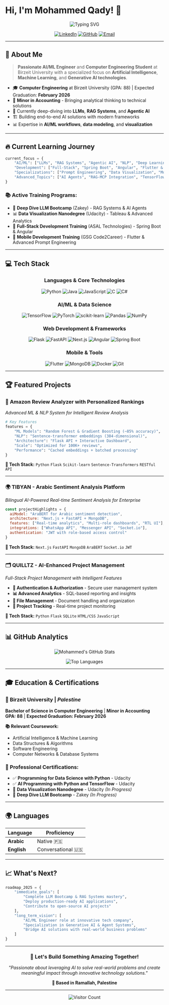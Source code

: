 # Hi, I'm Mohammed Qady! 👋

<div align="center">
  
![Typing SVG](https://readme-typing-svg.herokuapp.com?font=JetBrains+Mono&weight=600&size=24&duration=3000&pause=1000&color=00D4FF&center=true&vCenter=true&multiline=true&width=800&height=100&lines=AI+%26+Machine+Learning+Engineer;Full-Stack+Developer;Computer+Engineering+Student)

[![LinkedIn](https://img.shields.io/badge/LinkedIn-0077B5?style=for-the-badge&logo=linkedin&logoColor=white)](https://www.linkedin.com/in/mohammed-o-qady/)
[![GitHub](https://img.shields.io/badge/GitHub-181717?style=for-the-badge&logo=github&logoColor=white)](https://github.com/MOQ2)
[![Email](https://img.shields.io/badge/Email-EA4335?style=for-the-badge&logo=gmail&logoColor=white)](mailto:mohammedoqady@gmail.com)

</div>

---

## 🚀 About Me

> **Passionate AI/ML Engineer** and **Computer Engineering Student** at Birzeit University with a specialized focus on **Artificial Intelligence**, **Machine Learning**, and **Generative AI technologies**.

- 🎓 **Computer Engineering** at Birzeit University (GPA: 88) | Expected Graduation: **February 2026**
- 🧮 **Minor in Accounting** - Bringing analytical thinking to technical solutions
- 🤖 Currently deep-diving into **LLMs**, **RAG Systems**, and **Agentic AI**
- 🏗️ Building end-to-end AI solutions with modern frameworks
- 📊 Expertise in **AI/ML workflows**, **data modeling**, and **visualization**

---

## 🔥 Current Learning Journey

```python
current_focus = {
    "AI/ML": ["LLMs", "RAG Systems", "Agentic AI", "NLP", "Deep Learning"],
    "Development": ["Full-Stack", "Spring Boot", "Angular", "Flutter & Dart"],
    "Specializations": ["Prompt Engineering", "Data Visualization", "Mobile Development"],
    "Advanced_Topics": ["AI Agents", "RAG-MCP Integration", "TensorFlow", "PyTorch"]
}
```

### 📚 **Active Training Programs:**
- 🧠 **Deep Dive LLM Bootcamp** (Zakey) - RAG Systems & AI Agents
- 📊 **Data Visualization Nanodegree** (Udacity) - Tableau & Advanced Analytics  
- 🔧 **Full-Stack Development Training** (ASAL Technologies) - Spring Boot & Angular
- 📱 **Mobile Development Training** (GSG Code2Career) - Flutter & Advanced Prompt Engineering

---

## 💻 Tech Stack

<div align="center">

### **Languages & Core Technologies**
![Python](https://img.shields.io/badge/Python-3776AB?style=for-the-badge&logo=python&logoColor=white)
![Java](https://img.shields.io/badge/Java-ED8B00?style=for-the-badge&logo=openjdk&logoColor=white)
![JavaScript](https://img.shields.io/badge/JavaScript-F7DF1E?style=for-the-badge&logo=javascript&logoColor=black)
![C](https://img.shields.io/badge/C-00599C?style=for-the-badge&logo=c&logoColor=white)
![C#](https://img.shields.io/badge/C%23-239120?style=for-the-badge&logo=c-sharp&logoColor=white)

### **AI/ML & Data Science**
![TensorFlow](https://img.shields.io/badge/TensorFlow-FF6F00?style=for-the-badge&logo=tensorflow&logoColor=white)
![PyTorch](https://img.shields.io/badge/PyTorch-EE4C2C?style=for-the-badge&logo=pytorch&logoColor=white)
![scikit-learn](https://img.shields.io/badge/scikit--learn-F7931E?style=for-the-badge&logo=scikit-learn&logoColor=white)
![Pandas](https://img.shields.io/badge/Pandas-150458?style=for-the-badge&logo=pandas&logoColor=white)
![NumPy](https://img.shields.io/badge/NumPy-013243?style=for-the-badge&logo=numpy&logoColor=white)

### **Web Development & Frameworks**
![Flask](https://img.shields.io/badge/Flask-000000?style=for-the-badge&logo=flask&logoColor=white)
![FastAPI](https://img.shields.io/badge/FastAPI-009688?style=for-the-badge&logo=fastapi&logoColor=white)
![Next.js](https://img.shields.io/badge/Next.js-000000?style=for-the-badge&logo=next.js&logoColor=white)
![Angular](https://img.shields.io/badge/Angular-DD0031?style=for-the-badge&logo=angular&logoColor=white)
![Spring Boot](https://img.shields.io/badge/Spring_Boot-6DB33F?style=for-the-badge&logo=spring-boot&logoColor=white)

### **Mobile & Tools**
![Flutter](https://img.shields.io/badge/Flutter-02569B?style=for-the-badge&logo=flutter&logoColor=white)
![MongoDB](https://img.shields.io/badge/MongoDB-4EA94B?style=for-the-badge&logo=mongodb&logoColor=white)
![Docker](https://img.shields.io/badge/Docker-2496ED?style=for-the-badge&logo=docker&logoColor=white)
![Git](https://img.shields.io/badge/Git-F05032?style=for-the-badge&logo=git&logoColor=white)

</div>

---

## 🏆 Featured Projects

### 🤖 **Amazon Review Analyzer with Personalized Rankings**
*Advanced ML & NLP System for Intelligent Review Analysis*

```python
# Key Features
features = {
    "ML Models": "Random Forest & Gradient Boosting (~85% accuracy)",
    "NLP": "Sentence-transformer embeddings (384-dimensional)",
    "Architecture": "Flask API + Interactive Dashboard",
    "Scale": "Optimized for 100K+ reviews",
    "Performance": "Cached embeddings + batched processing"
}
```

**🔧 Tech Stack:** `Python` `Flask` `Scikit-learn` `Sentence-Transformers` `RESTful API`

---

### 🌍 **TIBYAN - Arabic Sentiment Analysis Platform**
*Bilingual AI-Powered Real-time Sentiment Analysis for Enterprise*

```javascript
const projectHighlights = {
  aiModel: "AraBERT for Arabic sentiment detection",
  architecture: "Next.js + FastAPI + MongoDB",
  features: ["Real-time analytics", "Multi-role dashboards", "RTL UI"],
  integrations: ["WhatsApp API", "Messenger API", "Socket.io"],
  authentication: "JWT with role-based access control"
}
```

**🔧 Tech Stack:** `Next.js` `FastAPI` `MongoDB` `AraBERT` `Socket.io` `JWT`

---

### 🗂️ **QUILLTZ - AI-Enhanced Project Management**
*Full-Stack Project Management with Intelligent Features*

- **🔐 Authentication & Authorization** - Secure user management system
- **📊 Advanced Analytics** - SQL-based reporting and insights  
- **📁 File Management** - Document handling and organization
- **🎯 Project Tracking** - Real-time project monitoring

**🔧 Tech Stack:** `Python` `Flask` `SQLite` `HTML/CSS` `JavaScript`

---

## 📊 GitHub Analytics

<div align="center">
  
![Mohammed's GitHub Stats](https://github-readme-stats.vercel.app/api?username=MOQ2&show_icons=true&theme=tokyonight&hide_border=true&count_private=true)

![Top Languages](https://github-readme-stats.vercel.app/api/top-langs/?username=MOQ2&layout=compact&theme=tokyonight&hide_border=true&langs_count=8)

</div>

---

## 🎓 Education & Certifications

### **🏫 Birzeit University** | *Palestine*
**Bachelor of Science in Computer Engineering** | **Minor in Accounting**  
**GPA: 88** | **Expected Graduation: February 2026**

**📚 Relevant Coursework:**
- Artificial Intelligence & Machine Learning
- Data Structures & Algorithms  
- Software Engineering
- Computer Networks & Database Systems

### **🏅 Professional Certifications:**
- ✅ **Programming for Data Science with Python** - Udacity
- ✅ **AI Programming with Python and TensorFlow** - Udacity  
- 🔄 **Data Visualization Nanodegree** - Udacity *(In Progress)*
- 🔄 **Deep Dive LLM Bootcamp** - Zakey *(In Progress)*

---

## 🌍 Languages

| Language | Proficiency |
|----------|-------------|
| **Arabic** | Native 🇵🇸 |
| **English** | Conversational 🇺🇸 |

---

## 📈 What's Next?

```python
roadmap_2025 = {
    "immediate_goals": [
        "Complete LLM Bootcamp & RAG Systems mastery",
        "Deploy production-ready AI applications", 
        "Contribute to open-source AI projects"
    ],
    "long_term_vision": [
        "AI/ML Engineer role at innovative tech company",
        "Specialization in Generative AI & Agent Systems",
        "Bridge AI solutions with real-world business problems"
    ]
}
```

---

<div align="center">

### 💬 Let's Build Something Amazing Together!

*"Passionate about leveraging AI to solve real-world problems and create meaningful impact through innovative technology solutions."*

**📍 Based in Ramallah, Palestine**

---

![Visitor Count](https://komarev.com/ghpvc/?username=MOQ2&color=blueviolet&style=for-the-badge)

</div>
